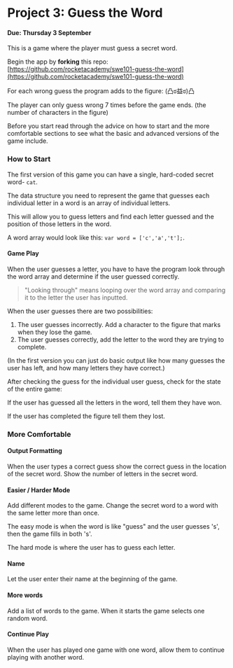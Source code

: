 # Project 3: Guess the Word

#### Due: Thursday 3 September

This is a game where the player must guess a secret word.

Begin the app by **forking** this repo: [https://github.com/rocketacademy/swe101-guess-the-word](https://github.com/rocketacademy/swe101-guess-the-word)



For each wrong guess the program adds to the figure: \(凸ಠ益ಠ\)凸

The player can only guess wrong 7 times before the game ends. \(the number of characters in the figure\)

Before you start read through the advice on how to start and the more comfortable sections to see what the basic and advanced versions of the game include. 

### How to Start

The first version of this game you can have a single, hard-coded secret word- `cat`.

The data structure you need to represent the game that guesses each individual letter in a word is an array of individual letters.

This will allow you to guess letters and find each letter guessed and the position of those letters in the word.

A word array would look like this: `var word = ['c','a','t'];`.

#### Game Play

When the user guesses a letter, you have to have the program look through the word array and determine if the user guessed correctly.

> "Looking through" means looping over the word array and comparing it to the letter the user has inputted.

When the user guesses there are two possibilities:

1. The user guesses incorrectly. Add a character to the figure that marks when they lose the game.
2. The user guesses correctly, add the letter to the word they are trying to complete.

\(In the first version you can just do basic output like how many guesses the user has left, and how many letters they have correct.\)

After checking the guess for the individual user guess, check for the state of the entire game:

If the user has guessed all the letters in the word, tell them they have won.

If the user has completed the figure tell them they lost.

### More Comfortable

#### Output Formatting

When the user types a correct guess show the correct guess in the location of the secret word. Show the number of letters in the secret word.

#### Easier / Harder Mode

Add different modes to the game. Change the secret word to a word with the same letter more than once.

The easy mode is when the word is like "guess" and the user guesses 's', then the game fills in both 's'. 

The hard mode is where the user has to guess each letter.

#### Name

Let the user enter their name at the beginning of the game.

#### More words

Add a list of words to the game. When it starts the game selects one random word.

#### Continue Play

When the user has played one game with one word, allow them to continue playing with another word. 

